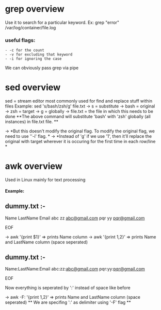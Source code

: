 # grep overview

Use it to search for a particular keyword.
Ex: grep "error" /var/log/container/file.log

### useful flags:
    - -c for the count
    - -v for excluding that keyword
    - -i for ignoring the case

We can obviously pass grep via pipe

# sed overview

sed =  stream editor
most commonly used for find and replace stuff within files
Example:
    sed 's/bash/zsh/g' file.txt
        -> s =  substitute
        -> bash = original
        -> zsh = target
        -> g = globally
        -> file.txt = the file in which this needs to be done
**The above command will substitute 'bash' with 'zsh' globally (all instances) in file.txt file. **

-> *But this doesn't modify the original flag. To modify the original flag, we need to use ''-i' flag. *
-> *Instead of 'g' if we use '1', then it'll replace the original with target wherever it is occuring for the first time in each row/line *

# awk overview

Used in Linux mainly for text processing

#### Example:
dummy.txt :-
------------

Name        LastName        Email
abc         zz              abc@gmail.com
pqr         yy              pqr@gmail.com

EOF

-> awk '{print $1}'     => prints Name column
-> awk '{print $1,$2}'  => prints Name and LastName column (space seperated)

dummy.txt :-
------------

Name:LastName:Email
abc:zz:abc@gmail.com
pqr:yy:pqr@gmail.com

EOF

Now everything is seperated by ':' instead of space like before

-> awk -F: '{print $1,$2}'  => prints Name and LastName column (space seperated)
    ** We are specifing ':' as delimiter using '-F' flag **


